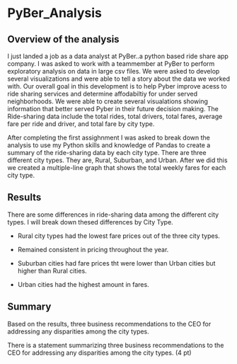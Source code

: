 # PyBer_Analysis

## Overview of the analysis

I just landed a job as a data analyst at PyBer..a python based ride share app company. I was asked to work with a teammember at PyBer to perform exploratory analysis on data in large csv files. We were asked to develop several visualizations and were able to tell a story about the data we worked with. Our overall goal in this development is to help Pyber improve acess to ride sharing services and determine affodabiltiy for under served neighborhoods. We were able to create several visualations showing information that better served Pyber in their future decision making. The Ride-sharing data include the total rides, total drivers, total fares, average fare per ride and driver, and total fare by city type. 

After completing the first assighnment I was asked to break down the analysis to use my Python skills and knowledge of Pandas to create a summary  of the ride-sharing data by each city type. There are three different city types. They are, Rural, Suburban, and Urban. After we did this we created a multiple-line graph that shows the total weekly fares for each city type. 




## Results 

There are some differences in ride-sharing data among the different city types. I will break down thesed differences by City Type.
  - Rural city types had the lowest fare prices out of the three city types. 
  - Remained consistent in pricing throughout the year. 

  - Suburban cities had fare prices tht were lower than Urban cities but higher than Rural cities.


  - Urban cities had the highest amount in fares. 


## Summary

Based on the results, 
three business recommendations to the CEO for addressing any disparities among the city types.

There is a statement summarizing three business recommendations to the CEO for addressing any disparities among the city types. (4 pt)
